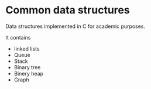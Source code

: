 # Common data structures
Data structures implemented in C for academic purposes.

<p>
It contains
<ul>
  <li> linked lists
  <li> Queue
  <li> Stack
  <li> Binary tree
  <li> Binery heap
  <li> Graph
<ul>
</p>
